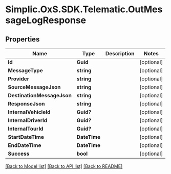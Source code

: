 # Simplic.OxS.SDK.Telematic.OutMessageLogResponse

## Properties

Name | Type | Description | Notes
------------ | ------------- | ------------- | -------------
**Id** | **Guid** |  | [optional] 
**MessageType** | **string** |  | [optional] 
**Provider** | **string** |  | [optional] 
**SourceMessageJson** | **string** |  | [optional] 
**DestinationMessageJson** | **string** |  | [optional] 
**ResponseJson** | **string** |  | [optional] 
**InternalVehicleId** | **Guid?** |  | [optional] 
**InternalDriverId** | **Guid?** |  | [optional] 
**InternalTourId** | **Guid?** |  | [optional] 
**StartDateTime** | **DateTime** |  | [optional] 
**EndDateTime** | **DateTime** |  | [optional] 
**Success** | **bool** |  | [optional] 

[[Back to Model list]](../README.md#documentation-for-models) [[Back to API list]](../README.md#documentation-for-api-endpoints) [[Back to README]](../README.md)

